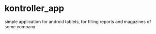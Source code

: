 # kontroller_app
simple application for android tablets, for filling reports and magazines of some company

